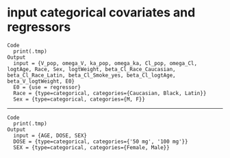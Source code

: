 # input categorical covariates and regressors

    Code
      print(.tmp)
    Output
      input = {V_pop, omega_V, ka_pop, omega_ka, Cl_pop, omega_Cl, logtAge, Race, Sex, logtWeight, beta_Cl_Race_Caucasian, beta_Cl_Race_Latin, beta_Cl_Smoke_yes, beta_Cl_logtAge, beta_V_logtWeight, E0}
      E0 = {use = regressor}
      Race = {type=categorical, categories={Caucasian, Black, Latin}}
      Sex = {type=categorical, categories={M, F}}

---

    Code
      print(.tmp)
    Output
      input = {AGE, DOSE, SEX}
      DOSE = {type=categorical, categories={'50 mg', '100 mg'}}
      SEX = {type=categorical, categories={Female, Male}}

